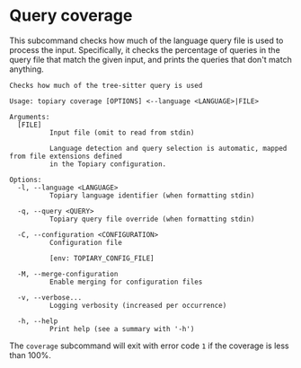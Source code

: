 # Query coverage

This subcommand checks how much of the language query file is used to
process the input. Specifically, it checks the percentage of queries in
the query file that match the given input, and prints the queries that
don't match anything.

<!-- DO NOT REMOVE THE "usage:{start,end}" COMMENTS -->
<!-- usage:start -->
```
Checks how much of the tree-sitter query is used

Usage: topiary coverage [OPTIONS] <--language <LANGUAGE>|FILE>

Arguments:
  [FILE]
          Input file (omit to read from stdin)

          Language detection and query selection is automatic, mapped from file extensions defined
          in the Topiary configuration.

Options:
  -l, --language <LANGUAGE>
          Topiary language identifier (when formatting stdin)

  -q, --query <QUERY>
          Topiary query file override (when formatting stdin)

  -C, --configuration <CONFIGURATION>
          Configuration file

          [env: TOPIARY_CONFIG_FILE]

  -M, --merge-configuration
          Enable merging for configuration files

  -v, --verbose...
          Logging verbosity (increased per occurrence)

  -h, --help
          Print help (see a summary with '-h')
```
<!-- usage:end -->

The `coverage` subcommand will exit with error code `1` if the coverage
is less than 100%.
